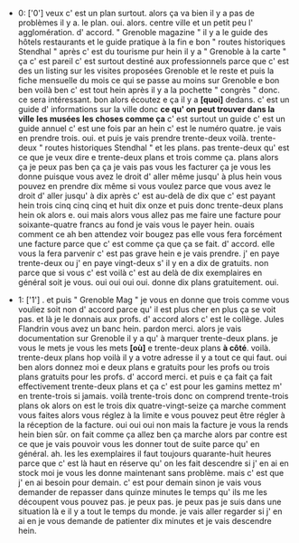  * 0: ['0']
	veux c' est un plan surtout.
	 alors ça va bien il y a pas de problèmes il y a.
	 le plan.
	 oui.
	 alors.
	 centre ville et un petit peu l' agglomération.
	 d' accord.
	 " Grenoble magazine " il y a le guide des hôtels restaurants et le guide pratique à la fin e bon " routes historiques Stendhal " après c' est du tourisme pur hein il y a " Grenoble à la carte " ça c' est pareil c' est surtout destiné aux professionnels parce que c' est des un listing sur les visites proposées Grenoble et le reste et puis la fiche mensuelle du mois ce qui se passe au moins sur Grenoble e bon ben voilà ben c' est tout hein après il y a la pochette " congrès " donc.
	 ce sera intéressant.
	 bon alors écoutez e ça il y a **[quoi]** dedans.
	 c' est un guide d' informations sur la ville donc **ce qu' on peut trouver dans la ville** **les musées** **les choses comme ça** c' est surtout un guide c' est un guide annuel c' est une fois par an hein c' est le numéro quatre.
	 je vais en prendre trois.
	 oui.
	 et puis je vais prendre trente-deux voilà.
	 trente-deux " routes historiques Stendhal " et les plans.
	 pas trente-deux qu' est ce que je veux dire e trente-deux plans et trois comme ça.
	 plans alors ça je peux pas ben ça ça je vais pas vous les facturer ça je vous les donne puisque vous avez le droit d' aller même jusqu' à plus hein vous pouvez en prendre dix même si vous voulez parce que vous avez le droit d' aller jusqu' à dix après c' est au-delà de dix que c' est payant hein trois cinq cinq cinq et huit dix onze et puis donc trente-deux plans hein ok alors e.
	 oui mais alors vous allez pas me faire une facture pour soixante-quatre francs au fond je vais vous le payer hein.
	 ouais comment ce ah ben attendez voir bougez pas elle vous fera forcément une facture parce que c' est comme ça que ça se fait.
	 d' accord.
	 elle vous la fera parvenir c' est pas grave hein e je vais prendre.
	 j' en paye trente-deux ou j' en paye vingt-deux s' il y en a dix de gratuits.
	 non parce que si vous c' est voilà c' est au delà de dix exemplaires en général soit je vous.
	 oui oui oui oui.
	 donne dix plans gratuitement.
	 oui.
	
 * 1: ['1']
	.
	 et puis " Grenoble Mag " je vous en donne que trois comme vous vouliez soit non d' accord parce qu' il est plus cher en plus ça se voit pas.
	 et là je le donnais aux profs.
	 d' accord alors c' est le collège.
	 Jules Flandrin vous avez un banc hein.
	 pardon merci.
	 alors je vais documentation sur Grenoble il y a qu' à marquer trente-deux plans.
	 je vous le mets je vous les mets **[où]** e trente-deux plans **à côté**.
	 voilà.
	 trente-deux plans hop voilà il y a votre adresse il y a tout ce qui faut.
	 oui ben alors donnez moi e deux plans e gratuits pour les profs ou trois plans gratuits pour les profs.
	 d' accord merci.
	 et puis e ça fait ça fait effectivement trente-deux plans et ça c' est pour les gamins mettez m' en trente-trois si jamais.
	 voilà trente-trois donc on comprend trente-trois plans ok alors on est le trois dix quatre-vingt-seize ça marche comment vous faites alors vous réglez à la limite e vous pouvez peut être régler à la réception de la facture.
	 oui oui oui non mais la facture je vous la rends hein bien sûr.
	 on fait comme ça allez ben ça marche alors par contre est ce que je vais pouvoir vous les donner tout de suite parce qu' en général.
	 ah.
	 les les exemplaires il faut toujours quarante-huit heures parce que c' est là haut en réserve qu' on les fait descendre si j' en ai en stock moi je vous les donne maintenant sans problème.
	 mais c' est que j' en ai besoin pour demain.
	 c' est pour demain sinon je vais vous demander de repasser dans quinze minutes le temps qu' ils me les découpent vous pouvez pas.
	 je peux pas.
	 je peux pas je suis dans une situation là e il y a tout le temps du monde.
	 je vais aller regarder si j' en ai en je vous demande de patienter dix minutes et je vais descendre hein.
	
